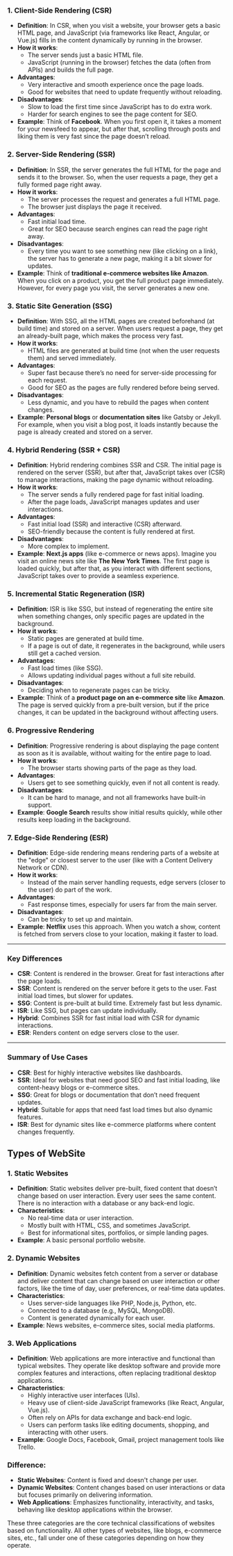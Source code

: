 ### 1. **Client-Side Rendering (CSR)**
   - **Definition**: In CSR, when you visit a website, your browser gets a basic HTML page, and JavaScript (via frameworks like React, Angular, or Vue.js) fills in the content dynamically by running in the browser.
   - **How it works**: 
     - The server sends just a basic HTML file.
     - JavaScript (running in the browser) fetches the data (often from APIs) and builds the full page.
   - **Advantages**: 
     - Very interactive and smooth experience once the page loads.
     - Good for websites that need to update frequently without reloading.
   - **Disadvantages**: 
     - Slow to load the first time since JavaScript has to do extra work.
     - Harder for search engines to see the page content for SEO.
   - **Example**: Think of **Facebook**. When you first open it, it takes a moment for your newsfeed to appear, but after that, scrolling through posts and liking them is very fast since the page doesn’t reload.

### 2. **Server-Side Rendering (SSR)**
   - **Definition**: In SSR, the server generates the full HTML for the page and sends it to the browser. So, when the user requests a page, they get a fully formed page right away.
   - **How it works**: 
     - The server processes the request and generates a full HTML page.
     - The browser just displays the page it received.
   - **Advantages**: 
     - Fast initial load time.
     - Great for SEO because search engines can read the page right away.
   - **Disadvantages**: 
     - Every time you want to see something new (like clicking on a link), the server has to generate a new page, making it a bit slower for updates.
   - **Example**: Think of **traditional e-commerce websites like Amazon**. When you click on a product, you get the full product page immediately. However, for every page you visit, the server generates a new one.

### 3. **Static Site Generation (SSG)**
   - **Definition**: With SSG, all the HTML pages are created beforehand (at build time) and stored on a server. When users request a page, they get an already-built page, which makes the process very fast.
   - **How it works**: 
     - HTML files are generated at build time (not when the user requests them) and served immediately.
   - **Advantages**: 
     - Super fast because there’s no need for server-side processing for each request.
     - Good for SEO as the pages are fully rendered before being served.
   - **Disadvantages**: 
     - Less dynamic, and you have to rebuild the pages when content changes.
   - **Example**: **Personal blogs** or **documentation sites** like Gatsby or Jekyll. For example, when you visit a blog post, it loads instantly because the page is already created and stored on a server.

### 4. **Hybrid Rendering (SSR + CSR)**
   - **Definition**: Hybrid rendering combines SSR and CSR. The initial page is rendered on the server (SSR), but after that, JavaScript takes over (CSR) to manage interactions, making the page dynamic without reloading.
   - **How it works**: 
     - The server sends a fully rendered page for fast initial loading.
     - After the page loads, JavaScript manages updates and user interactions.
   - **Advantages**: 
     - Fast initial load (SSR) and interactive (CSR) afterward.
     - SEO-friendly because the content is fully rendered at first.
   - **Disadvantages**: 
     - More complex to implement.
   - **Example**: **Next.js apps** (like e-commerce or news apps). Imagine you visit an online news site like **The New York Times**. The first page is loaded quickly, but after that, as you interact with different sections, JavaScript takes over to provide a seamless experience.

### 5. **Incremental Static Regeneration (ISR)**
   - **Definition**: ISR is like SSG, but instead of regenerating the entire site when something changes, only specific pages are updated in the background.
   - **How it works**: 
     - Static pages are generated at build time.
     - If a page is out of date, it regenerates in the background, while users still get a cached version.
   - **Advantages**: 
     - Fast load times (like SSG).
     - Allows updating individual pages without a full site rebuild.
   - **Disadvantages**: 
     - Deciding when to regenerate pages can be tricky.
   - **Example**: Think of a **product page on an e-commerce site** like **Amazon**. The page is served quickly from a pre-built version, but if the price changes, it can be updated in the background without affecting users.

### 6. **Progressive Rendering**
   - **Definition**: Progressive rendering is about displaying the page content as soon as it is available, without waiting for the entire page to load.
   - **How it works**: 
     - The browser starts showing parts of the page as they load.
   - **Advantages**: 
     - Users get to see something quickly, even if not all content is ready.
   - **Disadvantages**: 
     - It can be hard to manage, and not all frameworks have built-in support.
   - **Example**: **Google Search** results show initial results quickly, while other results keep loading in the background.

### 7. **Edge-Side Rendering (ESR)**
   - **Definition**: Edge-side rendering means rendering parts of a website at the "edge" or closest server to the user (like with a Content Delivery Network or CDN).
   - **How it works**: 
     - Instead of the main server handling requests, edge servers (closer to the user) do part of the work.
   - **Advantages**: 
     - Fast response times, especially for users far from the main server.
   - **Disadvantages**: 
     - Can be tricky to set up and maintain.
   - **Example**: **Netflix** uses this approach. When you watch a show, content is fetched from servers close to your location, making it faster to load.

---

### **Key Differences**
- **CSR**: Content is rendered in the browser. Great for fast interactions after the page loads.
- **SSR**: Content is rendered on the server before it gets to the user. Fast initial load times, but slower for updates.
- **SSG**: Content is pre-built at build time. Extremely fast but less dynamic.
- **ISR**: Like SSG, but pages can update individually.
- **Hybrid**: Combines SSR for fast initial load with CSR for dynamic interactions.
- **ESR**: Renders content on edge servers close to the user.

---

### **Summary of Use Cases**
- **CSR**: Best for highly interactive websites like dashboards.
- **SSR**: Ideal for websites that need good SEO and fast initial loading, like content-heavy blogs or e-commerce sites.
- **SSG**: Great for blogs or documentation that don’t need frequent updates.
- **Hybrid**: Suitable for apps that need fast load times but also dynamic features.
- **ISR**: Best for dynamic sites like e-commerce platforms where content changes frequently.


## Types of WebSite

### 1. **Static Websites**
   - **Definition**: Static websites deliver pre-built, fixed content that doesn’t change based on user interaction. Every user sees the same content. There is no interaction with a database or any back-end logic.
   - **Characteristics**:
     - No real-time data or user interaction.
     - Mostly built with HTML, CSS, and sometimes JavaScript.
     - Best for informational sites, portfolios, or simple landing pages.
   - **Example**: A basic personal portfolio website.

### 2. **Dynamic Websites**
   - **Definition**: Dynamic websites fetch content from a server or database and deliver content that can change based on user interaction or other factors, like the time of day, user preferences, or real-time data updates.
   - **Characteristics**:
     - Uses server-side languages like PHP, Node.js, Python, etc.
     - Connected to a database (e.g., MySQL, MongoDB).
     - Content is generated dynamically for each user.
   - **Example**: News websites, e-commerce sites, social media platforms.

### 3. **Web Applications**
   - **Definition**: Web applications are more interactive and functional than typical websites. They operate like desktop software and provide more complex features and interactions, often replacing traditional desktop applications.
   - **Characteristics**:
     - Highly interactive user interfaces (UIs).
     - Heavy use of client-side JavaScript frameworks (like React, Angular, Vue.js).
     - Often rely on APIs for data exchange and back-end logic.
     - Users can perform tasks like editing documents, shopping, and interacting with other users.
   - **Example**: Google Docs, Facebook, Gmail, project management tools like Trello.

### Difference:
- **Static Websites**: Content is fixed and doesn't change per user.
- **Dynamic Websites**: Content changes based on user interactions or data but focuses primarily on delivering information.
- **Web Applications**: Emphasizes functionality, interactivity, and tasks, behaving like desktop applications within the browser.

These three categories are the core technical classifications of websites based on functionality. All other types of websites, like blogs, e-commerce sites, etc., fall under one of these categories depending on how they operate.
